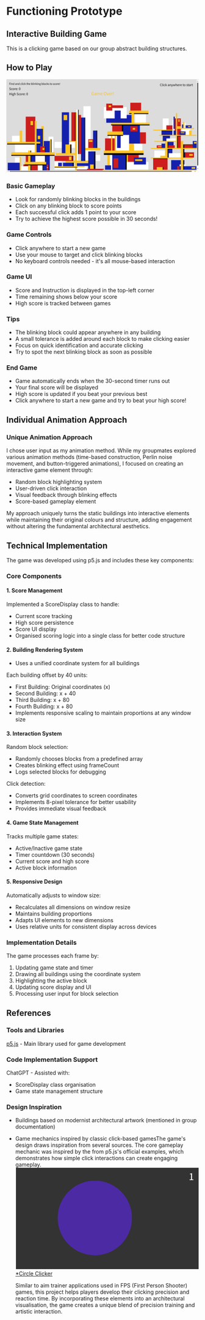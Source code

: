 # Functioning Prototype
## Interactive Building Game
This is a clicking game based on our group abstract building structures.

## How to Play
![Whole game](readmeimage/allUI.png)
### Basic Gameplay
- Look for randomly blinking blocks in the buildings
- Click on any blinking block to score points
- Each successful click adds 1 point to your score
- Try to achieve the highest score possible in 30 seconds!

### Game Controls
- Click anywhere to start a new game
- Use your mouse to target and click blinking blocks
- No keyboard controls needed - it's all mouse-based interaction

### Game UI
- Score and Instruction  is displayed in the top-left corner
- Time remaining shows below your score
- High score is tracked between games

### Tips
- The blinking block could appear anywhere in any building
- A small tolerance is added around each block to make clicking easier
- Focus on quick identification and accurate clicking
- Try to spot the next blinking block as soon as possible

### End Game
- Game automatically ends when the 30-second timer runs out
- Your final score will be displayed
- High score is updated if you beat your previous best
- Click anywhere to start a new game and try to beat your high score!

## Individual Animation Approach
### Unique Animation Approach
I chose user input as my animation method. While my groupmates explored various animation methods (time-based construction, Perlin noise movement, and button-triggered animations), I focused on creating an interactive game element through:

- Random block highlighting system
- User-driven click interaction
- Visual feedback through blinking effects
- Score-based gameplay element

My approach uniquely turns the static buildings into interactive elements while maintaining their original colours and structure, adding engagement without altering the fundamental architectural aesthetics.

## Technical Implementation

The game was developed using p5.js and includes these key components:

### Core Components

#### 1. Score Management
Implemented a ScoreDisplay class to handle:
 - Current score tracking
 - High score persistence
 - Score UI display
- Organised scoring logic into a single class for better code structure

#### 2. Building Rendering System

- Uses a unified coordinate system for all buildings

Each building offset by 40 units:
 - First Building: Original coordinates (x)
 - Second Building: x + 40
 - Third Building: x + 80
 - Fourth Building: x + 80
- Implements responsive scaling to maintain proportions at any window size

#### 3. Interaction System
Random block selection:
 - Randomly chooses blocks from a predefined array
 - Creates blinking effect using frameCount
 - Logs selected blocks for debugging
 
 Click detection:
 - Converts grid coordinates to screen coordinates
 - Implements 8-pixel tolerance for better usability
 - Provides immediate visual feedback

#### 4. Game State Management
Tracks multiple game states:
 - Active/Inactive game state
 - Timer countdown (30 seconds)
 - Current score and high score
 - Active block information

#### 5. Responsive Design
Automatically adjusts to window size:
 - Recalculates all dimensions on window resize
 - Maintains building proportions
 - Adapts UI elements to new dimensions
- Uses relative units for consistent display across devices

### Implementation Details
The game processes each frame by:
1. Updating game state and timer
2. Drawing all buildings using the coordinate system
3. Highlighting the active block
4. Updating score display and UI
5. Processing user input for block selection

## References

### Tools and Libraries
 [p5.js](https://p5js.org/) - Main library used for game development 

### Code Implementation Support
 ChatGPT - Assisted with:
 - ScoreDisplay class organisation
 - Game state management structure


### Design Inspiration
- Buildings based on modernist architectural artwork (mentioned in group documentation)

- Game mechanics inspired by classic click-based gamesThe game's design draws inspiration from several sources. The core gameplay mechanic was inspired by the from p5.js's official examples, which demonstrates how simple click interactions can create engaging gameplay.![Clicking game](readmeimage/微信图片_20241108190910.png)[*Circle Clicker](https://p5js.org/examples/games-circle-clicker/)

  Similar to aim trainer applications used in FPS (First Person Shooter) games, this project helps players develop their clicking precision and reaction time. By incorporating these elements into an architectural visualisation, the game creates a unique blend of precision training and artistic interaction.
